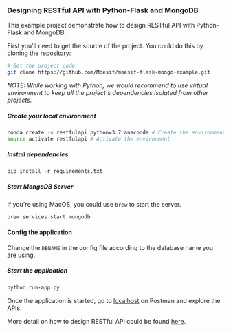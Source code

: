 ### Designing RESTful API with Python-Flask and MongoDB

This example project demonstrate how to design RESTful API with Python-Flask and
MongoDB.

First you'll need to get the source of the project. You could do this by cloning the repository:

```bash
# Get the project code
git clone https://github.com/Moesif/moesif-flask-mongo-example.git
```

*NOTE: While working with Python, we would recommend to use virtual environment
to keep all the project's dependencies isolated from other projects.*

##### Create your local environment

```bash
conda create -n restfulapi python=3.7 anaconda # Create the environment
source activate restfulapi # Activate the environment
```

##### Install dependencies

```python
pip install -r requirements.txt
```

##### Start MongoDB Server

If you're using MacOS, you could use `brew` to start the server.

```bash
brew services start mongodb
```

#### Config the application

Change the `DBNAME` in the config file according to the database name you are using.

##### Start the application

```bash
python run-app.py
```

Once the application is started, go to [localhost](http://localhost:5000/)
on Postman and explore the APIs.

More detail on how to design RESTful API could be found [here](https://www.moesif.com/blog/technical/restful/Guide-to-Creating-RESTful-APIs-using-Python-Flask-and-MongoDB/).
